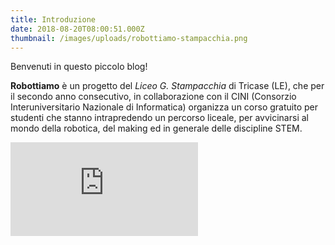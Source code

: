 ```yaml
---
title: Introduzione
date: 2018-08-20T08:00:51.000Z
thumbnail: /images/uploads/robottiamo-stampacchia.png
---
```


Benvenuti in questo piccolo blog!

**Robottiamo** è un progetto del *Liceo G. Stampacchia* di Tricase (LE), che per il secondo anno consecutivo, in collaborazione con il CINI (Consorzio Interuniversitario Nazionale di Informatica) organizza un corso gratuito per studenti che stanno intrapredendo un percorso liceale, per avvicinarsi al mondo della robotica, del making ed in generale delle discipline STEM.

<div class="resp-container">
<iframe class="resp-iframe" src="https://docs.google.com/presentation/d/e/2PACX-1vRJbT3lp-Zczu33uv9kUpQaNHHIepu28a4hcpO4FutEw6TSmbU8Le0hKOCvI8cThWt6GACVT3xEstSB/embed?start=false&loop=false&delayms=3000" frameborder="0" allowfullscreen="true" mozallowfullscreen="true" webkitallowfullscreen="true"></iframe>
</div>
